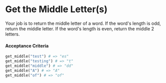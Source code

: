 # Get the Middle Letter(s)

Your job is to return the middle letter of a word. If the word's length is odd, return the middle letter. If the word's length is even, return the middle 2 letters.

#### Acceptance Criteria

```ruby
get_middle("test") # => "es"
get_middle("testing") # => "t"
get_middle("middle") # => "dd"
get_middle("A") # => "A"
get_middle("of") # => "of"